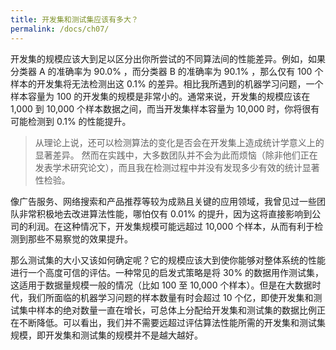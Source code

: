 ```yaml
---
title: 开发集和测试集应该有多大？
permalink: /docs/ch07/
---
```


开发集的规模应该大到足以区分出你所尝试的不同算法间的性能差异。例如，如果分类器 A 的准确率为 90.0% ，而分类器 B 的准确率为 90.1% ，那么仅有 100 个样本的开发集将无法检测出这 0.1% 的差异。相比我所遇到的机器学习问题，一个样本容量为 100 的开发集的规模是非常小的。通常来说，开发集的规模应该在 1,000 到 10,000 个样本数据之间，而当开发集样本容量为 10,000 时，你将很有可能检测到 0.1% 的性能提升。

> 从理论上说，还可以检测算法的变化是否会在开发集上造成统计学意义上的显著差异。 然而在实践中，大多数团队并不会为此而烦恼（除非他们正在发表学术研究论文），而且我在检测过程中并没有发现多少有效的统计显著性检验。

像广告服务、网络搜索和产品推荐等较为成熟且关键的应用领域，我曾见过一些团队非常积极地去改进算法性能，哪怕仅有 0.01% 的提升，因为这将直接影响到公司的利润。在这种情况下，开发集规模可能远超过 10,000 个样本，从而有利于检测到那些不易察觉的效果提升。

那么测试集的大小又该如何确定呢？它的规模应该大到使你能够对整体系统的性能进行一个高度可信的评估。一种常见的启发式策略是将 30% 的数据用作测试集，这适用于数据量规模一般的情况（比如 100 至 10,000 个样本）。但是在大数据时代，我们所面临的机器学习问题的样本数量有时会超过 10 个亿，即使开发集和测试集中样本的绝对数量一直在增长，可总体上分配给开发集和测试集的数据比例正在不断降低。可以看出，我们并不需要远超过评估算法性能所需的开发集和测试集规模，即开发集和测试集的规模并不是越大越好。